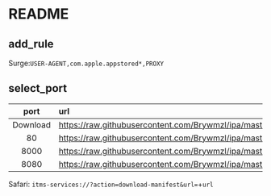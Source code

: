 # README

## add_rule
Surge:`USER-AGENT,com.apple.appstored*,PROXY`

## select_port

|port|url|
|:-:|:--|
|Download|https://raw.githubusercontent.com/Brywmzl/ipa/master/xml/download.xml|
|80|https://raw.githubusercontent.com/Brywmzl/ipa/master/xml/80.xml|
|8000|https://raw.githubusercontent.com/Brywmzl/ipa/master/xml/8000.xml|
|8080|https://raw.githubusercontent.com/Brywmzl/ipa/master/xml/8080.xml|

Safari: `itms-services://?action=download-manifest&url=`+`url`
